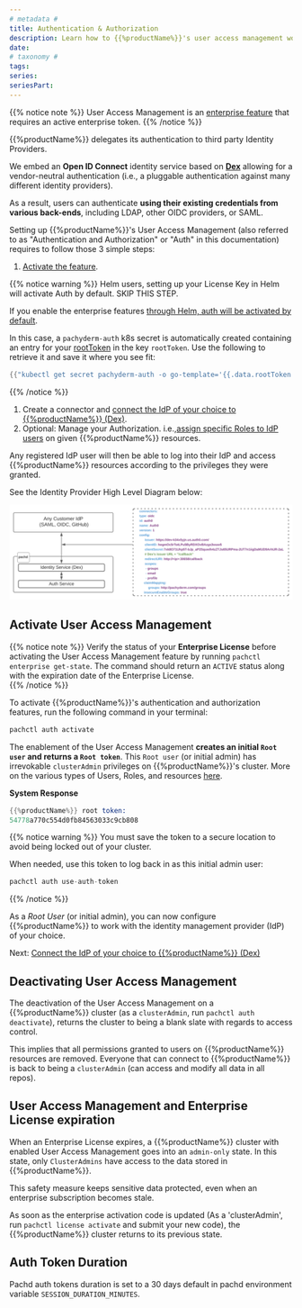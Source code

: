 ```yaml
---
# metadata # 
title: Authentication & Authorization
description: Learn how to {{%productName%}}'s user access management works.
date: 
# taxonomy #
tags: 
series:
seriesPart:
---
```


{{% notice note %}}
User Access Management is an [enterprise feature](../../enterprise/) that requires an active enterprise token.
{{% /notice %}}

{{%productName%}} delegates its authentication to third party Identity Providers.

We embed an **Open ID Connect** identity service based on [**Dex**](https://dexidp.io/docs/) allowing for a vendor-neutral authentication (i.e., a pluggable authentication against many different identity providers).

As a result, users can authenticate **using their existing credentials from various back-ends**, including LDAP, other OIDC providers, or SAML. 

Setting up {{%productName%}}'s User Access Management (also referred to as "Authentication and Authorization" or "Auth" in this documentation) requires to follow those 3 simple steps:

1. [Activate the feature](#activate-user-access-management).

{{% notice warning %}}
Helm users, setting up your License Key in Helm will activate Auth by default. SKIP THIS STEP.

If you enable the enterprise features [through Helm, auth will be activated by default](../deployment/).

In this case, a `pachyderm-auth` k8s secret is automatically created containing an entry for your [rootToken](#activate-user-access-management) in the key `rootToken`. Use the following to retrieve it and save it where you see fit:
```s
{{"kubectl get secret pachyderm-auth -o go-template='{{.data.rootToken | base64decode }}'"}}
``` 
{{% /notice %}}

1. Create a connector and [connect the IdP of your choice to {{%productName%}} (Dex)](./authentication/idp-dex). 
1. Optional: Manage your Authorization. i.e.,[assign specific Roles to IdP users](./authorization/role-binding) on given {{%productName%}} resources. 

Any registered IdP user will then be able to log into their IdP and access {{%productName%}} resources according to the privileges they were granted.

See the Identity Provider High Level Diagram below:

![IdP - Dex diagram](/images/identity-provider-diagram.svg)

## Activate User Access Management
{{% notice note %}}
Verify the status of your **Enterprise License** before activating the User Access Management feature
by running `pachctl enterprise get-state`. The command should return an `ACTIVE`
status along with the expiration date of the Enterprise License.   
{{% /notice %}}

To activate {{%productName%}}'s authentication and authorization features,
run the following command in your terminal:

```s
pachctl auth activate 
```
The enablement of the User Access Management **creates
an initial `Root user` and returns a `Root token`**.
This `Root user` (or initial admin) has irrevokable `clusterAdmin` privileges on
{{%productName%}}'s cluster. More on the various types of Users, Roles, and resources [here](../auth/authorization/#users-types).


**System Response**

```s
{{%productName%}} root token:
54778a770c554d0fb84563033c9cb808
```

{{% notice warning %}}
You must save the token to a secure location
to avoid being locked out of your cluster.

When needed, use this token to log back in as this initial admin user:

```s
pachctl auth use-auth-token
```
{{% /notice %}}

As a *Root User* (or initial admin), 
you can now configure {{%productName%}} to work with
the identity management provider (IdP) of your choice.

Next: [Connect the IdP of your choice to {{%productName%}} (Dex)](./authentication/idp-dex)

## Deactivating User Access Management
The deactivation of the User Access Management on a {{%productName%}} cluster
(as a `clusterAdmin`, run `pachctl auth deactivate`), 
returns the cluster to being a blank slate with regards to
access control.

This implies that all permissions granted to users on {{%productName%}} resources are removed. Everyone that can connect
to {{%productName%}} is back to being a `clusterAdmin` (can access and modify all data in all repos).


## User Access Management and Enterprise License expiration
When an Enterprise License expires, a
{{%productName%}} cluster with enabled User Access Management goes into an
`admin-only` state. In this state, only `ClusterAdmins` have
access to the data stored in {{%productName%}}.

This safety measure keeps sensitive data protected, even when
an enterprise subscription becomes stale. 

As soon as the enterprise
activation code is updated (As a 'clusterAdmin', run `pachctl license activate` and submit your new code), the
{{%productName%}} cluster returns to its previous state.

## Auth Token Duration

Pachd auth tokens duration is set to a 30 days default in pachd environment variable  `SESSION_DURATION_MINUTES`.
